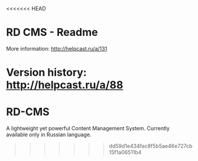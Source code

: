 <<<<<<< HEAD
# RD CMS - Readme

More information: http://helpcast.ru/a/131

Version history: http://helpcast.ru/a/88
=======
RD-CMS
======

A lightweight yet powerful Content Management System. Currently available only in Russian language.
>>>>>>> dd59d1e434fac8f5b5ae46e727cb15f1a06511b4

